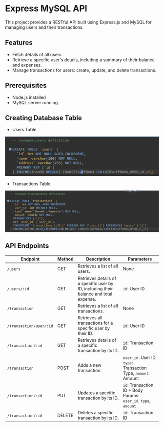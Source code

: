 # Express MySQL API

This project provides a RESTful API built using Express.js and MySQL for managing users and their transactions.

## Features

- Fetch details of all users.
- Retrieve a specific user's details, including a summary of their balance and expenses.
- Manage transactions for users: create, update, and delete transactions.

## Prerequisites

- Node.js installed
- MySQL server running

## Creating Database Table

- Users Table

![users](users.png)

- Transactions Table

![trans](trans.png)

## API Endpoints

| Endpoint                | Method | Description                                                                            | Parameters                                                      |
| ----------------------- | ------ | -------------------------------------------------------------------------------------- | --------------------------------------------------------------- |
| `/users`                | GET    | Retrieves a list of all users.                                                         | None                                                            |
| `/users/:id`            | GET    | Retrieves details of a specific user by ID, including their balance and total expense. | `id`: User ID                                                   |
| `/transaction`          | GET    | Retrieves a list of all transactions.                                                  | None                                                            |
| `/transaction/user/:id` | GET    | Retrieves all transactions for a specific user by their ID.                            | `id`: User ID                                                   |
| `/transaction/:id`      | GET    | Retrieves details of a specific transaction by its ID.                                 | `id`: Transaction ID                                            |
| `/transaction`          | POST   | Adds a new transaction.                                                                | `user_id`: User ID, `type`: Transaction Type, `amount`: Amount  |
| `/transaction/:id`      | PUT    | Updates a specific transaction by its ID.                                              | `id`: Transaction ID + Body Params: `user_id`, `type`, `amount` |
| `/transaction/:id`      | DELETE | Deletes a specific transaction by its ID.                                              | `id`: Transaction ID                                            |
